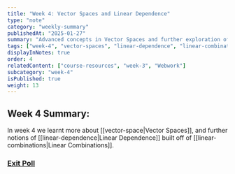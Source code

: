 ```yaml
---
title: "Week 4: Vector Spaces and Linear Dependence"
type: "note"
category: "weekly-summary"
publishedAt: "2025-01-27"
summary: "Advanced concepts in Vector Spaces and further exploration of Linear Dependence built on Linear Combinations."
tags: ["week-4", "vector-spaces", "linear-dependence", "linear-combinations"]
displayInNotes: true
order: 4
relatedContent: ["course-resources", "week-3", "Webwork"]
subcategory: "week-4"
isPublished: true
weight: 13
---
```

## Week 4 Summary:

In week 4 we learnt more about [[vector-space|Vector Spaces]], and further notions of [[linear-dependence|Linear Dependence]] built off of [[linear-combinations|Linear Combinations]].

### [Exit Poll](https://forms.gle/a6jHBpKRndM34TVZA)